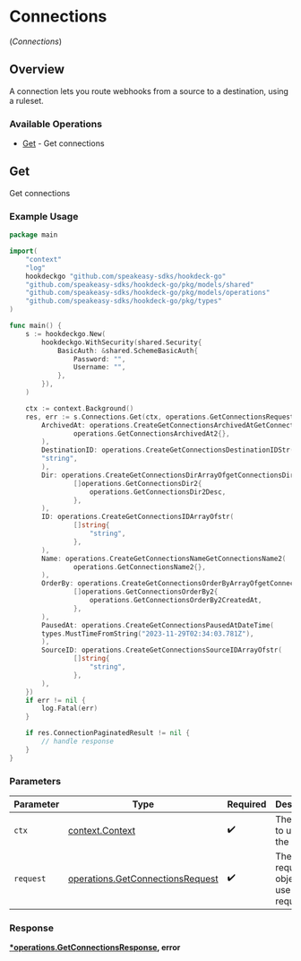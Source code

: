 # Connections
(*Connections*)

## Overview

A connection lets you route webhooks from a source to a destination, using a ruleset.

### Available Operations

* [Get](#get) - Get connections

## Get

Get connections

### Example Usage

```go
package main

import(
	"context"
	"log"
	hookdeckgo "github.com/speakeasy-sdks/hookdeck-go"
	"github.com/speakeasy-sdks/hookdeck-go/pkg/models/shared"
	"github.com/speakeasy-sdks/hookdeck-go/pkg/models/operations"
	"github.com/speakeasy-sdks/hookdeck-go/pkg/types"
)

func main() {
    s := hookdeckgo.New(
        hookdeckgo.WithSecurity(shared.Security{
            BasicAuth: &shared.SchemeBasicAuth{
                Password: "",
                Username: "",
            },
        }),
    )

    ctx := context.Background()
    res, err := s.Connections.Get(ctx, operations.GetConnectionsRequest{
        ArchivedAt: operations.CreateGetConnectionsArchivedAtGetConnectionsArchivedAt2(
                operations.GetConnectionsArchivedAt2{},
        ),
        DestinationID: operations.CreateGetConnectionsDestinationIDStr(
        "string",
        ),
        Dir: operations.CreateGetConnectionsDirArrayOfgetConnectionsDir2(
                []operations.GetConnectionsDir2{
                    operations.GetConnectionsDir2Desc,
                },
        ),
        ID: operations.CreateGetConnectionsIDArrayOfstr(
                []string{
                    "string",
                },
        ),
        Name: operations.CreateGetConnectionsNameGetConnectionsName2(
                operations.GetConnectionsName2{},
        ),
        OrderBy: operations.CreateGetConnectionsOrderByArrayOfgetConnectionsOrderBy2(
                []operations.GetConnectionsOrderBy2{
                    operations.GetConnectionsOrderBy2CreatedAt,
                },
        ),
        PausedAt: operations.CreateGetConnectionsPausedAtDateTime(
        types.MustTimeFromString("2023-11-29T02:34:03.781Z"),
        ),
        SourceID: operations.CreateGetConnectionsSourceIDArrayOfstr(
                []string{
                    "string",
                },
        ),
    })
    if err != nil {
        log.Fatal(err)
    }

    if res.ConnectionPaginatedResult != nil {
        // handle response
    }
}
```

### Parameters

| Parameter                                                                            | Type                                                                                 | Required                                                                             | Description                                                                          |
| ------------------------------------------------------------------------------------ | ------------------------------------------------------------------------------------ | ------------------------------------------------------------------------------------ | ------------------------------------------------------------------------------------ |
| `ctx`                                                                                | [context.Context](https://pkg.go.dev/context#Context)                                | :heavy_check_mark:                                                                   | The context to use for the request.                                                  |
| `request`                                                                            | [operations.GetConnectionsRequest](../../models/operations/getconnectionsrequest.md) | :heavy_check_mark:                                                                   | The request object to use for the request.                                           |


### Response

**[*operations.GetConnectionsResponse](../../models/operations/getconnectionsresponse.md), error**

